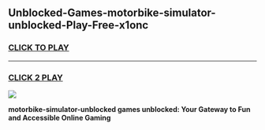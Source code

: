 
## Unblocked-Games-motorbike-simulator-unblocked-Play-Free-x1onc
<h3>
<a href="https://premium76.site?title=motorbike-simulator-unblocked&ref=12A">CLICK TO PLAY</a></h3>
<hr>

<h3>
<a href="https://premium76.site?title=motorbike-simulator-unblocked&ref=12A">CLICK 2 PLAY</a>
  
</h3>

<a href="https://premium76.site?title=motorbike-simulator-unblocked&ref=12A"><img src="https://clearcache.store/games.png"></a>


**motorbike-simulator-unblocked games unblocked: Your Gateway to Fun and Accessible Online Gaming**
